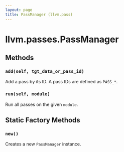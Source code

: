 ```yaml
---
layout: page
title: PassManager (llvm.pass)
---
```


# llvm.passes.PassManager

## Methods

### `add(self, tgt_data_or_pass_id)`

Add a pass by its ID. A pass IDs are defined as `PASS_*`.

### `run(self, module)`

Run all passes on the given `module`.

## Static Factory Methods

### `new()`

Creates a new `PassManager` instance.

